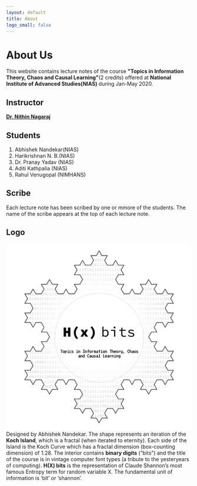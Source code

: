 ```yaml
---
layout: default
title: About
logo_small: false
---
```


# About Us

This website contains lecture notes of the course __"Topics in Information Theory, Chaos and Causal Learning"__(2 credits) offered at __National Institute of Advanced Studies(NIAS)__ during Jan-May 2020.

## Instructor
[**Dr. Nithin Nagaraj**](https://sites.google.com/site/nithinnagaraj2/)

## Students

1. Abhishek Nandekar(NIAS)
2. Harikrishnan N. B.(NIAS)
3. Dr. Pranay Yadav (NIAS)
4. Aditi Kathpalia (NIAS)
5. Rahul Venugopal (NIMHANS)

## Scribe

Each lecture note has been scribed by one or mmore of the students. The name of the scribe appears at the top of each lecture note.

## Logo
![Logo](images/logo.png)
Designed by Abhishek Nandekar. The shape represents an iteration of the __Koch Island__, which
is a fractal (when iterated to eternity). Each side of the Island is the Koch Curve which has a fractal
dimension (box-counting dimension) of 1.28. The interior contains **binary digits** (“bits”) and the title
of the course is in vintage computer font types (a tribute to the yesteryears of computing). **H(X) bits**
is the representation of Claude Shannon’s most famous Entropy term for random variable X. The
fundamental unit of information is ‘bit’ or ‘shannon’.
